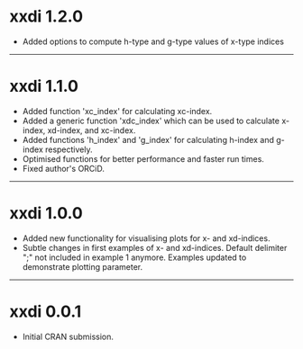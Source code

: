 # xxdi 1.2.0

* Added options to compute h-type and g-type values of x-type indices

--------------------------------------------------------------------------------

# xxdi 1.1.0

* Added function 'xc_index' for calculating xc-index.
* Added a generic function 'xdc_index' which can be used to calculate x-index, xd-index, and xc-index.
* Added functions 'h_index' and 'g_index' for calculating h-index and g-index respectively.
* Optimised functions for better performance and faster run times.
* Fixed author's ORCiD.

--------------------------------------------------------------------------------

# xxdi 1.0.0

* Added new functionality for visualising plots for x- and xd-indices. 
* Subtle changes in first examples of x- and xd-indices. Default delimiter ";" not included in example 1 anymore. Examples updated to demonstrate plotting parameter.

--------------------------------------------------------------------------------

# xxdi 0.0.1

* Initial CRAN submission.

